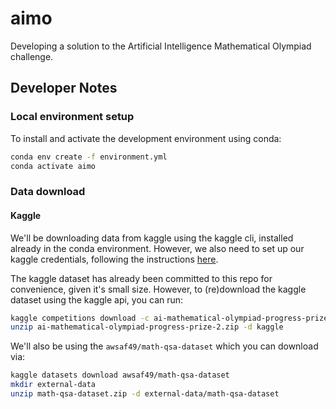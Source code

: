 # aimo

Developing a solution to the Artificial Intelligence Mathematical Olympiad challenge.

## Developer Notes

### Local environment setup

To install and activate the development environment using conda:
```bash
conda env create -f environment.yml
conda activate aimo
```

### Data download

#### Kaggle

We'll be downloading data from kaggle using the kaggle cli, installed already in the conda environment. However, we also need to set up our kaggle credentials, following the instructions [here](https://github.com/Kaggle/kaggle-api/blob/main/docs/README.md#api-credentials).

The kaggle dataset has already been committed to this repo for convenience, given it's small size. However, to (re)download the kaggle dataset using the kaggle api, you can run:

```bash
kaggle competitions download -c ai-mathematical-olympiad-progress-prize-2
unzip ai-mathematical-olympiad-progress-prize-2.zip -d kaggle
```

We'll also be using the `awsaf49/math-qsa-dataset` which you can download via:

```bash
kaggle datasets download awsaf49/math-qsa-dataset
mkdir external-data
unzip math-qsa-dataset.zip -d external-data/math-qsa-dataset
```